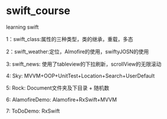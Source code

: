 # swift_course
learning swift

1：swift_class:属性的三种类型，类的继承，重载，多态

2：swift_weather:定位，Almofire的使用，swiftyJOSN的使用

3: swift_news: 使用了tableview的下拉刷新，scrollView的无限滚动

4: Sky: MVVM+OOP+UnitTest+Location+Search+UserDefault

5: Rock: Document文件夹及下目录 + 随机数

6: AlamofireDemo: Alamofire+RxSwift+MVVM

7: ToDoDemo: RxSwift
